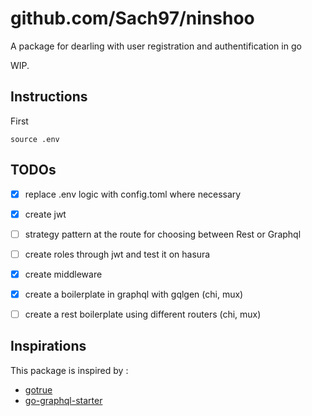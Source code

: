 # github.com/Sach97/ninshoo
A package for dearling with user registration and authentification in go 

WIP.


## Instructions 

First 
```shell
source .env
```


## TODOs

- [x] replace .env logic with config.toml where necessary
- [x] create jwt
- [ ] strategy pattern at the route for choosing between Rest or Graphql
- [ ] create roles through jwt and test it on hasura
- [x] create middleware
- [x] create a boilerplate in graphql with gqlgen (chi, mux)
- [ ] create a rest boilerplate using different routers (chi, mux)


## Inspirations
This package is inspired by :
- [gotrue](https://github.com/netlify/gotrue)
- [go-graphql-starter](https://github.com/OscarYuen/go-graphql-starter/issues/22)